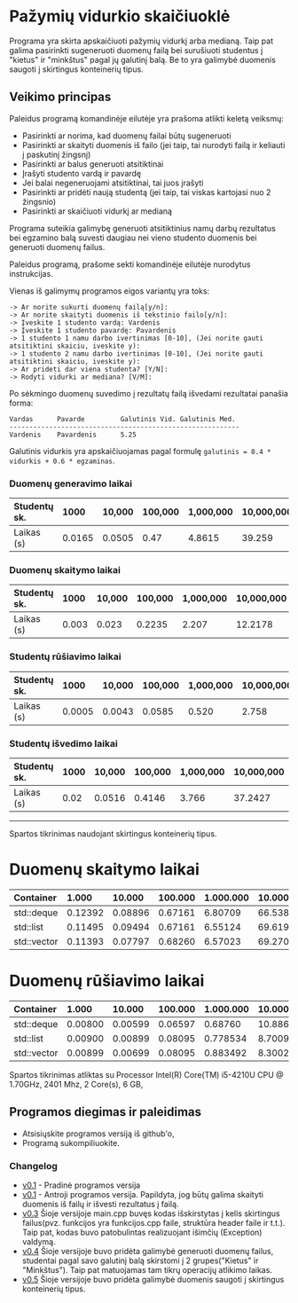 # Pažymių vidurkio skaičiuoklė

Programa yra skirta apskaičiuoti pažymių vidurkį arba medianą. Taip pat galima pasirinkti sugeneruoti duomenų failą bei surušiuoti studentus į "kietus" ir "minkštus" pagal jų galutinį balą. Be to yra galimybė duomenis saugoti į skirtingus konteinerių tipus.

## Veikimo principas

Paleidus programą komandinėje eilutėje yra prašoma atlikti keletą veiksmų:

- Pasirinkti ar norima, kad duomenų failai būtų sugeneruoti
- Pasirinkti ar skaityti duomenis iš failo (jei taip, tai nurodyti failą ir keliauti į paskutinį žingsnį)
- Pasirinkti ar balus generuoti atsitiktinai
- Įrašyti studento vardą ir pavardę
- Jei balai negeneruojami atsitiktinai, tai juos įrašyti
- Pasirinkti ar pridėti naują studentą (jei taip, tai viskas kartojasi nuo 2 žingsnio)
- Pasirinkti ar skaičiuoti vidurkį ar medianą

Programa suteikia galimybę generuoti atsitiktinius namų darbų rezultatus bei egzamino balą suvesti daugiau nei vieno studento duomenis bei generuoti duomenų failus.

Paleidus programą, prašome sekti komandinėje eilutėje nurodytus instrukcijas.

Vienas iš galimymų programos eigos variantų yra toks:

```shell
-> Ar norite sukurti duomenų failą[y/n]:
-> Ar norite skaityti duomenis iš tekstinio failo[y/n]:
-> Įveskite 1 studento vardą: Vardenis
-> Įveskite 1 studento pavardę: Pavardenis
-> 1 studento 1 namu darbo ivertinimas [0-10], (Jei norite gauti atsitiktini skaiciu, iveskite y): 
-> 1 studento 2 namu darbo ivertinimas [0-10], (Jei norite gauti atsitiktini skaiciu, iveskite y):
-> Ar prideti dar viena studenta? [Y/N]: 
-> Rodyti vidurki ar mediana? [V/M]:
```

Po sėkmingo duomenų suvedimo į rezultatų failą išvedami rezultatai panašia forma:

```shell
Vardas      Pavarde         Galutinis Vid. Galutinis Med.
----------------------------------------------------------
Vardenis    Pavardenis      5.25
```

Galutinis vidurkis yra apskaičiuojamas pagal formulę `galutinis = 0.4 * vidurkis + 0.6 * egzaminas`.
### Duomenų generavimo laikai
| Studentų sk.       | 1000    | 10,000  | 100,000   | 1,000,000  | 10,000,000 |
| :----------    | :------ | :------ | :-------- | :--------- | :--------- |
| Laikas (s)  | 0.0165 | 0.0505 | 0.47   | 4.8615    | 39.259    |
### Duomenų skaitymo laikai
| Studentų sk.       | 1000    | 10,000  | 100,000   | 1,000,000  | 10,000,000 |
| :----------    | :------ | :------ | :-------- | :--------- | :--------- |
| Laikas (s)  | 0.003 | 0.023 | 0.2235   | 2.207    | 12.2178    |
### Studentų rūšiavimo laikai
| Studentų sk.       | 1000    | 10,000  | 100,000   | 1,000,000  | 10,000,000 |
| :----------    | :------ | :------ | :-------- | :--------- | :--------- |
| Laikas (s)  | 0.0005 | 0.0043 | 0.0585   | 0.520   | 2.758    |
### Studentų išvedimo laikai
| Studentų sk.       | 1000    | 10,000  | 100,000   | 1,000,000  | 10,000,000 |
| :----------    | :------ | :------ | :-------- | :--------- | :--------- |
| Laikas (s)  | 0.02 | 0.0516 | 0.4146   | 3.766    |37.2427   |

---
Spartos tikrinimas naudojant skirtingus konteinerių tipus.

# Duomenų skaitymo laikai
| Container   | 1.000   | 10.000  | 100.000   | 1.000.000  | 10.000.000 |
| :---------- | :------ | :------ | :-------- | :--------  | :--------  | 
| std::deque  | 0.12392 | 0.08896 | 0.67161   | 6.80709    | 66.5387    |
| std::list   | 0.11495 | 0.09494 | 0.67161   | 6.55124    | 69.6191    |
| std::vector | 0.11393 | 0.07797 | 0.68260   | 6.57023    | 69.2707    |

# Duomenų rūšiavimo laikai

| Container   | 1.000   | 10.000  | 100.000   | 1.000.000  | 10.000.000 |
| :---------- | :------ | :------ | :-------- | :--------  | :--------  | 
| std::deque  | 0.00800 | 0.00599 | 0.06597   | 0.68760    | 10.8864    |
| std::list   | 0.00900 | 0.00899 | 0.08095   | 0.778534   | 8.70099    |
| std::vector | 0.00899 | 0.00699 | 0.08095   | 0.883492   | 8.30024    |

Spartos tikrinimas atliktas su Processor	Intel(R) Core(TM) i5-4210U CPU @ 1.70GHz, 2401 Mhz, 2 Core(s), 6 GB, 


## Programos diegimas ir paleidimas

- Atsisiųskite programos versiją iš github'o,
- Programą sukompiliuokite.


### Changelog

- [v0.1](https://github.com/PovilasRandis/2laboratorinis/releases/tag/v0.1) - Pradinė programos versija
- [v0.1](https://github.com/PovilasRandis/2laboratorinis/releases/tag/v0.2) - Antroji programos versija. Papildyta, jog būtų galima skaityti duomenis iš failų ir išvesti rezultatus į failą.
- [v0.3](https://github.com/PovilasRandis/2laboratorinis/releases/tag/v0.3) Šioje versijoje main.cpp buvęs kodas išskirstytas į kelis skirtingus failus(pvz. funkcijos yra funkcijos.cpp faile, struktūra header faile ir t.t.). Taip pat, kodas buvo patobulintas realizuojant išimčių (Exception) valdymą.
- [v0.4](https://github.com/PovilasRandis/2laboratorinis/releases/tag/v0.4) Šioje versijoje buvo pridėta galimybė generuoti duomenų failus, studentai pagal savo galutinį balą skirstomi į 2 grupes("Kietus" ir "Minkštus"). Taip pat matuojamas tam tikrų operacijų atlikimo laikas.
- [v0.5](https://github.com/PovilasRandis/2laboratorinis/releases/tag/v0.5) Šioje versijoje buvo pridėta galimybė duomenis saugoti į skirtingus konteinerių tipus.
